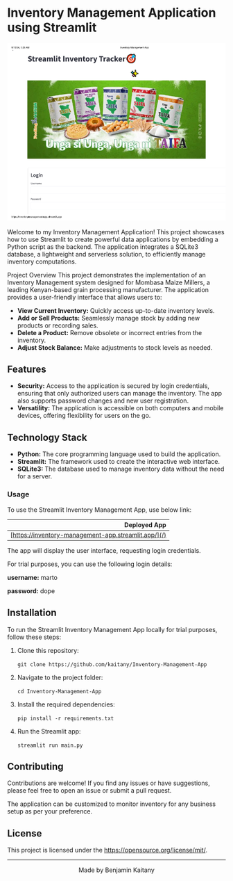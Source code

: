 # Inventory Management Application using Streamlit

![Screenshot](image/Streamlit-APP-Image.png)  

Welcome to my Inventory Management Application! This project showcases how to use Streamlit to create powerful data applications by embedding a Python script as the backend. The application integrates a SQLite3 database, a lightweight and serverless solution, to efficiently manage inventory computations.

Project Overview
This project demonstrates the implementation of an Inventory Management system designed for Mombasa Maize Millers, a leading Kenyan-based grain processing manufacturer. The application provides a user-friendly interface that allows users to:
- **View Current Inventory:** Quickly access up-to-date inventory levels.
- **Add or Sell Products:** Seamlessly manage stock by adding new products or recording sales.
- **Delete a Product:** Remove obsolete or incorrect entries from the inventory.
- **Adjust Stock Balance:** Make adjustments to stock levels as needed.

## Features
- **Security:** Access to the application is secured by login credentials, ensuring that only authorized users can manage the inventory. The app also supports password changes and new user registration.
- **Versatility:** The application is accessible on both computers and mobile devices, offering flexibility for users on the go.

## Technology Stack
- **Python:** The core programming language used to build the application.
- **Streamlit:** The framework used to create the interactive web interface.
- **SQLite3:** The database used to manage inventory data without the need for a server.

### Usage

To use the Streamlit Inventory Management App, use below link:

|  Deployed App |
|------:|
| [https://inventory-management-app.streamlit.app/](/) |

The app will display the user interface, requesting login credentials.

For trial purposes, you can use the following login details:

**username:** marto

**password:** dope

## Installation

To run the Streamlit Inventory Management App locally for trial purposes, follow these steps:

1. Clone this repository: 

     `git clone https://github.com/kaitany/Inventory-Management-App`

2. Navigate to the project folder:

     `cd Inventory-Management-App`
3. Install the required dependencies:

     `pip install -r requirements.txt`
4. Run the Streamlit app: 

    `streamlit run main.py`


## Contributing

Contributions are welcome! If you find any issues or have suggestions, please feel free to open an issue or submit a pull request.

The application can be customized to monitor inventory for any business setup as per your preference.

## License

This project is licensed under the [<https://opensource.org/license/mit/>](LICENSE).

---

<p align="center">
  Made by Benjamin Kaitany
</p>

